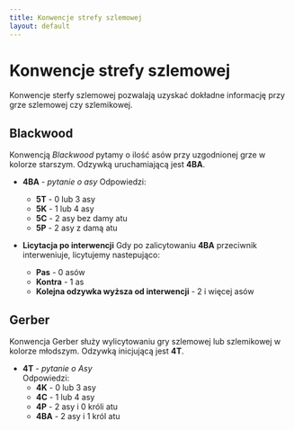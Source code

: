 ```yaml
---
title: Konwencje strefy szlemowej
layout: default
---
```


# Konwencje strefy szlemowej

Konwencje sterfy szlemowej pozwalają uzyskać dokładne informację przy grze szlemowej czy szlemikowej.


## Blackwood

Konwencją *Blackwood* pytamy o ilość asów przy uzgodnionej grze w kolorze starszym. Odzywką uruchamiającą jest **4BA**.

*	**4BA** - *pytanie o asy*
	Odpowiedzi:

	*	**5T** - 0 lub 3 asy
	*	**5K** - 1 lub 4 asy
	*	**5C** - 2 asy bez damy atu
	*	**5P** - 2 asy z damą atu
 
*	**Licytacja po interwencji**
	Gdy po zalicytowaniu **4BA** przeciwnik interweniuje, licytujemy nastepująco:

	*	**Pas** - 0 asów
	*	**Kontra** - 1 as
	*   **Kolejna odzywka wyższa od interwencji** - 2 i więcej asów


## Gerber

Konwencja Gerber służy wylicytowaniu gry szlemowej lub szlemikowej w kolorze młodszym. Odzywką inicjującą jest **4T**.

*	**4T** -  *pytanie o Asy*  
	Odpowiedzi:
	*	**4K** - 0 lub 3 asy
	*	**4C** - 1 lub 4 asy
	*	**4P** - 2 asy i 0 króli atu
	*	**4BA** - 2 asy i 1 król atu
